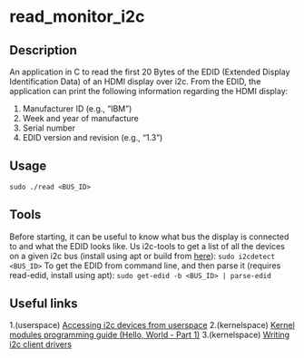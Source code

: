 # read_monitor_i2c
## Description
An application in C to read the first 20 Bytes of the EDID (Extended Display Identification Data) of an HDMI display over i2c. From the EDID, the application can print the following information regarding the HDMI display:
1. Manufacturer ID (e.g., “IBM”)
2. Week and year of manufacture
3. Serial number
4. EDID version and revision (e.g., “1.3”)

## Usage
```sudo ./read <BUS_ID>```

## Tools
Before starting, it can be useful to know what bus the display is connected to and what the EDID looks like.
Us i2c-tools to get a list of all the devices on a given i2c bus (install using apt or build from [here](https://github.com/mozilla-b2g/i2c-tools)):
```sudo i2cdetect <BUS_ID>```
To get the EDID from command line, and then parse it (requires read-edid, install using apt):
```sudo get-edid -b <BUS_ID> | parse-edid```

## Useful links
1.(userspace) [Accessing i2c devices from userspace](https://www.kernel.org/doc/Documentation/i2c/dev-interface) 
2.(kernelspace) [Kernel modules programming guide (Hello, World - Part 1)](http://www.tldp.org/LDP/lkmpg/2.6/html/x121.html) 
3.(kernelspace) [Writing i2c client drivers](http://renjucnair.blogspot.ca/2012/01/writing-i2c-client-driver.html) 

